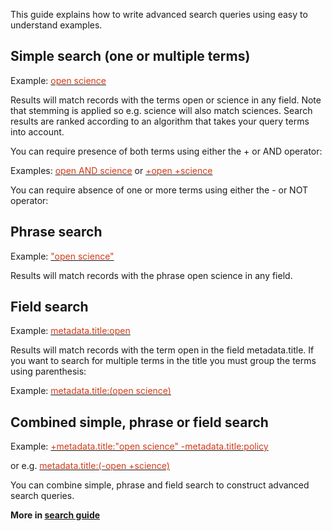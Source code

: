 This guide explains how to write advanced search queries using easy to understand examples.

## Simple search (one or multiple terms)
Example: [<span style="color:#D13B1A;">open science</span>](https://jrdb.jlab.org/search?q=open%20science&l=list&p=1&s=10&sort=bestmatch)

Results will match records with the terms open or science in any field. Note that stemming is applied so e.g. science will also match sciences. Search results are ranked according to an algorithm that takes your query terms into account.

You can require presence of both terms using either the + or AND operator:

Examples: [<span style="color:#D13B1A;">open AND science</span>](https://jrdb.jlab.org/search?q=open%20AND%20science&l=list&p=1&s=10&sort=bestmatch) or [<span style="color:#D13B1A;">+open +science</span>](https://jrdb.jlab.org/search?q=%2Bopen%20%2Bscience&l=list&p=1&s=10&sort=bestmatch)

You can require absence of one or more terms using either the - or NOT operator:

## Phrase search
Example: [<span style="color:#D13B1A;">"open science"</span>](https://jrdb.jlab.org/search?q=%22open%20science%22&l=list&p=1&s=10&sort=bestmatch)

Results will match records with the phrase open science in any field.

## Field search
Example: [<span style="color:#D13B1A;">metadata.title:open</span>](https://jrdb.jlab.org/search?q=metadata.title%3Aopen&l=list&p=1&s=10&sort=bestmatch)

Results will match records with the term open in the field metadata.title. If you want to search for multiple terms in the title you must group the terms using parenthesis:

Example: [<span style="color:#D13B1A;">metadata.title:(open science)</span>](https://jrdb.jlab.org/search?q=metadata.title%3A%28open%20science%29&l=list&p=1&s=10&sort=bestmatch)

## Combined simple, phrase or field search
Example: 
[<span style="color:#D13B1A;">+metadata.title:"open science" -metadata.title:policy</span>](https://jrdb.jlab.org/search?q=%2Bmetadata.title%3A%22open%20science%22%20-metadata.title%3Apolicy&l=list&p=1&s=10&sort=bestmatch) 

or e.g. [<span style="color:#D13B1A;">metadata.title:(-open +science)</span>](https://jrdb.jlab.org/search?q=metadata.title%3A%28-open%20%2Bscience%29&l=list&p=1&s=10&sort=bestmatch)

You can combine simple, phrase and field search to construct advanced search queries.


**More in [search guide](https://jrdb.jlab.org/help/search)**